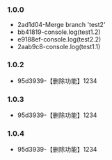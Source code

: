 ### 1.0.0
* 2ad1d04-Merge branch 'test2'
* bb41819-console.log(test1.2)
* e9188ef-console.log(test2.2)
* 2aab9c8-console.log(test1.1)

### 1.0.2
* 95d3939-【删除功能】1234

### 1.0.3
* 95d3939-【删除功能】1234

### 1.0.4
* 95d3939-【删除功能】1234